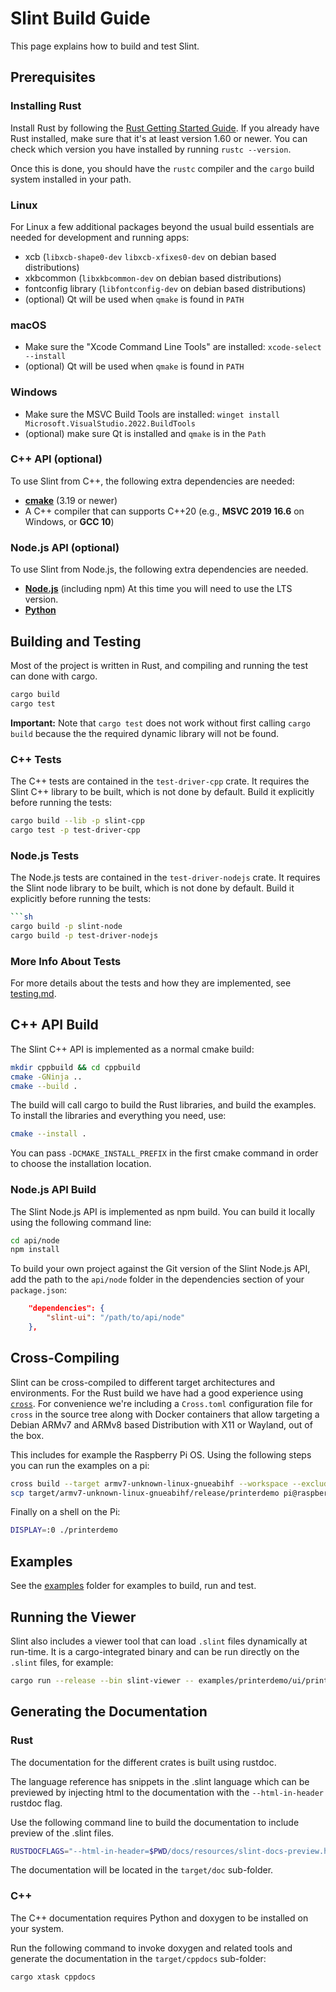 # Slint Build Guide

This page explains how to build and test Slint.

## Prerequisites

### Installing Rust

Install Rust by following the [Rust Getting Started Guide](https://www.rust-lang.org/learn/get-started). If you already
have Rust installed, make sure that it's at least version 1.60 or newer. You can check which version you have installed
by running `rustc --version`.

Once this is done, you should have the `rustc` compiler and the `cargo` build system installed in your path.

### Linux

For Linux a few additional packages beyond the usual build essentials are needed for development and running apps:

- xcb (`libxcb-shape0-dev` `libxcb-xfixes0-dev` on debian based distributions)
- xkbcommon (`libxkbcommon-dev` on debian based distributions)
- fontconfig library (`libfontconfig-dev` on debian based distributions)
- (optional) Qt will be used when `qmake` is found in `PATH`

### macOS

- Make sure the "Xcode Command Line Tools" are installed: `xcode-select --install`
- (optional) Qt will be used when `qmake` is found in `PATH`

### Windows

- Make sure the MSVC Build Tools are installed: `winget install Microsoft.VisualStudio.2022.BuildTools`
- (optional) make sure Qt is installed and `qmake` is in the `Path`

### C++ API (optional)

To use Slint from C++, the following extra dependencies are needed:

- **[cmake](https://cmake.org/download/)** (3.19 or newer)
- A C++ compiler that can supports C++20 (e.g., **MSVC 2019 16.6** on Windows, or **GCC 10**)

### Node.js API (optional)

To use Slint from Node.js, the following extra dependencies are needed.

- **[Node.js](https://nodejs.org/en/)** (including npm) At this time you will need to use the LTS version.
- **[Python](https://www.python.org)**

## Building and Testing

Most of the project is written in Rust, and compiling and running the test can
done with cargo.

```sh
cargo build
cargo test
```

**Important:** Note that `cargo test` does not work without first calling `cargo build` because the
the required dynamic library will not be found.

### C++ Tests

The C++ tests are contained in the `test-driver-cpp` crate. It requires the Slint C++ library to be built,
which is not done by default. Build it explicitly before running the tests:

```sh
cargo build --lib -p slint-cpp
cargo test -p test-driver-cpp
```

### Node.js Tests

The Node.js tests are contained in the `test-driver-nodejs` crate. It requires the Slint node library to be built,
which is not done by default. Build it explicitly before running the tests:

```sh
```sh
cargo build -p slint-node
cargo build -p test-driver-nodejs
```

### More Info About Tests

For more details about the tests and how they are implemented, see [testing.md](./testing.md).

## C++ API Build

The Slint C++ API is implemented as a normal cmake build:

```sh
mkdir cppbuild && cd cppbuild
cmake -GNinja ..
cmake --build .
```

The build will call cargo to build the Rust libraries, and build the examples.
To install the libraries and everything you need, use:

```sh
cmake --install .
```

You can pass `-DCMAKE_INSTALL_PREFIX` in the first cmake command in order to choose the installation location.

### Node.js API Build

The Slint Node.js API is implemented as npm build. You can build it locally using the following command line:

```sh
cd api/node
npm install
```

To build your own project against the Git version of the Slint Node.js API, add the path to the `api/node` folder
in the dependencies section of your `package.json`:

```json
    "dependencies": {
        "slint-ui": "/path/to/api/node"
    },
```

## Cross-Compiling

Slint can be cross-compiled to different target architectures and environments. For the Rust build we
have had a good experience using [`cross`](https://github.com/rust-embedded/cross). For convenience we're
including a `Cross.toml` configuration file for `cross` in the source tree along with Docker containers that
allow targeting a Debian ARMv7 and ARMv8 based Distribution with X11 or Wayland, out of the box.

This includes for example the Raspberry Pi OS. Using the following steps you can run the examples on a
pi:

```sh
cross build --target armv7-unknown-linux-gnueabihf --workspace --exclude slint-node --release
scp target/armv7-unknown-linux-gnueabihf/release/printerdemo pi@raspberrypi.local:.
```

Finally on a shell on the Pi:

```sh
DISPLAY=:0 ./printerdemo
```

## Examples

See the [examples](/examples) folder for examples to build, run and test.

## Running the Viewer

Slint also includes a viewer tool that can load `.slint` files dynamically at run-time. It is a
cargo-integrated binary and can be run directly on the `.slint` files, for example:

```sh
cargo run --release --bin slint-viewer -- examples/printerdemo/ui/printerdemo.slint
```

## Generating the Documentation

### Rust

The documentation for the different crates is built using rustdoc.

The language reference has snippets in the .slint language which can be previewed by injecting
html to the documentation with the `--html-in-header` rustdoc flag.

Use the following command line to build the documentation to include preview of the .slint files.

```sh
RUSTDOCFLAGS="--html-in-header=$PWD/docs/resources/slint-docs-preview.html --html-in-header=$PWD/docs/resources/slint-docs-highlight.html" cargo doc --no-deps --features slint/document-features,slint/log
```

The documentation will be located in the `target/doc` sub-folder.

### C++

The C++ documentation requires Python and doxygen to be installed on your system.

Run the following command to invoke doxygen and related tools and generate the documentation in the `target/cppdocs` sub-folder:

```sh
cargo xtask cppdocs
```
